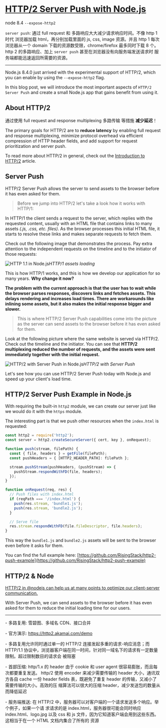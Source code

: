 # [HTTP/2 Server Push with Node.js](https://blog.risingstack.com/node-js-http-2-push/?utm_source=RisingStack+Engineering&utm_campaign=4da07f1f69-EMAIL_CAMPAIGN_2017_08_21&utm_medium=email&utm_term=0_02a6a69990-4da07f1f69-474943753)

node 8.4 `--expose-http2`

`server push`: 通过 full request 和 多路响应大大减少请求响应时间。不像 http 1 时代 浏览器加载 html，再分别加载里面的 js, css, image 资源。并且 http 1 每次浏览器从一个 domain 下载的资源数受限，chrome/firefox 最多同时下载 8 个。 http 2 的多路响应、加上 `server push` 甚至在浏览器没有向服务端发送请求时 服务端都能迅速返回所需要的资源。

---

Node.js 8.4.0 just arrived with the experimental support of HTTP/2, which you can enable by using the `--expose-http2` flag.

In this blog post, we will introduce the most important aspects of `HTTP/2 Server Push` and create a small Node.js app that gains benefit from using it.

## About HTTP/2

通过使用 full request and response multiplexing 多路传输 等措施 **减少延迟**！

The primary goals for HTTP/2 are to **reduce latency** by enabling full request and response multiplexing, minimize protocol overhead via efficient compression of HTTP header fields, and add support for request prioritization and server push.

To read more about HTTP/2 in general, check out the [Introduction to HTTP/2](https://developers.google.com/web/fundamentals/performance/http2/) article.

## Server Push

HTTP/2 Server Push allows the server to send assets to the browser before it has even asked for them.

> Before we jump into HTTP/2 let's take a look how it works with HTTP/1:

In HTTP/1 the client sends a request to the server, which replies with the requested content, usually with an HTML file that contains links to many assets _(.js, .css, etc. files)_. As the browser processes this initial HTML file, it starts to resolve these links and makes separate requests to fetch them.

Check out the following image that demonstrates the process. Pay extra attention to the independent requests on the timeline and to the initiator of those requests:

![HTTP 1.1 in Node.js](https://blog-assets.risingstack.com/2017/08/http_1-in-nodejs.png)_HTTP/1 assets loading_

This is how HTTP/1 works, and this is how we develop our application for so many years. **Why change it now?**

**The problem with the current approach is that the user has to wait while the browser parses responses, discovers links and fetches assets. This delays rendering and increases load times. There are workarounds like inlining some assets, but it also makes the initial response bigger and slower.**

> This is where HTTP/2 Server Push capabilities come into the picture as the server can send assets to the browser before it has even asked for them.

Look at the following picture where the same website is served via HTTP/2. Check out the timeline and the initiator. You can see that **HTTP/2 multiplexing reduced the number of requests, and the assets were sent immediately together with the initial request.**

![HTTP/2 with Server Push in Node.js](https://blog-assets.risingstack.com/2017/08/http2-in-nodejs.png)_HTTP/2 with Server Push_

Let's see how you can use HTTP/2 Server Push today with Node.js and speed up your client's load time.

## HTTP/2 Server Push Example in Node.js

With requiring the built-in `http2` module, we can create our server just like we would do it with the `https` module.

The interesting part is that we push other resources when the `index.html` is requested:

```javascript
const http2 = require('http2');
const server = http2.createSecureServer({ cert, key }, onRequest);

function push(stream, filePath) {
  const { file, headers } = getFile(filePath);
  const pushHeaders = { [HTTP2_HEADER_PATH]: filePath };

  stream.pushStream(pushHeaders, (pushStream) => {
    pushStream.respondWithFD(file, headers);
  });
}

function onRequest(req, res) {
  // Push files with index.html
  if (reqPath === '/index.html') {
    push(res.stream, 'bundle1.js');
    push(res.stream, 'bundle2.js');
  }

  // Serve file
  res.stream.respondWithFD(file.fileDescriptor, file.headers);
}
```

This way the `bundle1.js` and `bundle2.js` assets will be sent to the browser even before it asks for them.

You can find the full example here: [https://github.com/RisingStack/http2-push-example](https://github.com/RisingStack/http2-push-example)

## HTTP/2 & Node

[HTTP/2 in @nodejs can help us at many points to optimize our client-server communication.](https://twitter.com/share?text=HTTP%2F2%20in%20%40nodejs%20can%20help%20us%20at%20many%20points%20to%20optimize%20our%20client-server%20communication.;url=https://blog.risingstack.com/node-js-http-2-push)

With Server Push, we can send assets to the browser before it has even asked for them to reduce the initial loading time for our users.

---

\- 多路复⽤: 雪碧图、多域名 CDN、接⼝合并

\- 官⽅演示: <https://http2.akamai.com/demo>

\- 多路复⽤允许同时通过单⼀的 HTTP/2 连接发起多重的请求-响应消息；⽽ HTTP/1.1 协议中，浏览器客户端在同⼀时间，针对同⼀域名下的请求有⼀定数量限制。超过限制数⽬的请求会 被阻塞

\- ⾸部压缩: http/1.x 的 header 由于 cookie 和 user agent 很容易膨胀，⽽且每次都要重复发送。 http/2 使⽤ encoder 来减少需要传输的 header ⼤⼩，通讯双⽅各⾃ cache ⼀份 header ﬁelds 表，既避免了重复 header 的传输，⼜减⼩了需要传输的⼤⼩。⾼效的压 缩算法可以很⼤的压缩 header，减少发送包的数量从⽽降低延迟

\- 服务端推送: 在 HTTP/2 中，服务器可以对客户端的⼀个请求发送多个响应。举个例⼦，如果⼀个请 求请求的是 index.html，服务器很可能会同时响应 index.html、logo.jpg 以及 css 和 js ⽂件，因为它知道客户端会⽤到这些东⻄。这相当于在⼀个 HTML ⽂档内集合了所有的 资源
